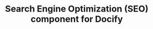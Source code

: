 ---
caption: SEO
title: Search Engine Optimization (SEO) component for Docify
description: Component to automatically generate SEO attributes based on the page metadata
image: 
---